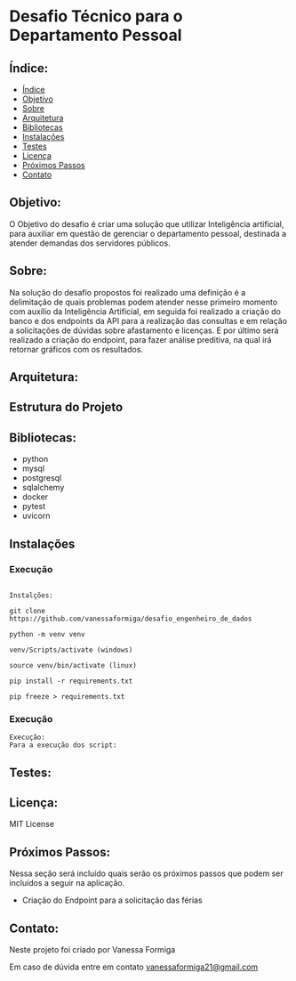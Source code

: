 # Desafio Técnico para o Departamento Pessoal

## Índice:

- [Índice](#indice)
- [Objetivo](#objetivo)
- [Sobre](#sobre)
- [Arquitetura](#arquitetura)
- [Bibliotecas](#bibliotecas)
- [Instalações](#instalações)
- [Testes](#testes)
- [Licença](#licença)
- [Próximos Passos](#próximos-passos)
- [Contato](#contato)

## Objetivo:

O Objetivo do desafio é criar uma solução que utilizar Inteligência artificial, para auxiliar em questão de gerenciar o departamento pessoal, destinada a atender demandas dos servidores públicos.

## Sobre:

Na solução do desafio propostos foi realizado uma definição é a delimitação de quais problemas podem atender nesse primeiro momento com auxílio da Inteligência Artificial, em seguida foi realizado a criação do banco e dos endpoints da API para a realização das consultas e em relação a solicitações de dúvidas sobre afastamento e licenças. E por último será realizado a criação do endpoint, para fazer análise preditiva, na qual irá retornar gráficos com os resultados.

## Arquitetura:

## Estrutura do Projeto


## Bibliotecas:

- python
- mysql
- postgresql
- sqlalchemy
- docker
- pytest
- uvicorn  


## Instalações

### Execução

``````

Instalções:

git clone https://github.com/vanessaformiga/desafio_engenheiro_de_dados

python -m venv venv

venv/Scripts/activate (windows)

source venv/bin/activate (linux)

pip install -r requirements.txt

pip freeze > requirements.txt

``````
### Execução

``````
Execução:
Para a execução dos script:

``````

## Testes:

## Licença:

MIT License

## Próximos Passos:

Nessa seção será incluído quais serão os próximos passos que podem ser incluídos a seguir na aplicação.

- Criação do Endpoint para a solicitação das férias


## Contato:

Neste projeto foi criado por Vanessa Formiga

Em caso de dúvida entre em contato vanessaformiga21@gmail.com
